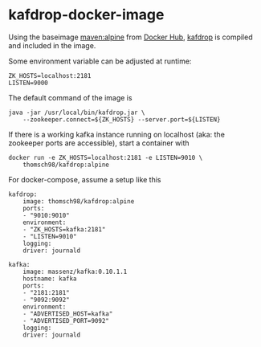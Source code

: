 # kafdrop-docker-image

Using the baseimage [maven:alpine](https://hub.docker.com/r/library/maven/) from [Docker Hub](https://hub.docker.com/), [kafdrop](https://github.com/HomeAdvisor/Kafdrop) is compiled and included in the image.

Some environment variable can be adjusted at runtime:

    ZK_HOSTS=localhost:2181
    LISTEN=9000

The default command of the image is
    
    java -jar /usr/local/bin/kafdrop.jar \
        --zookeeper.connect=${ZK_HOSTS} --server.port=${LISTEN}

If there is a working kafka instance running on localhost (aka: the zookeeper ports are accessible), start a container with

    docker run -e ZK_HOSTS=localhost:2181 -e LISTEN=9010 \
        thomsch98/kafdrop:alpine

For docker-compose, assume a setup like this

    kafdrop:
        image: thomsch98/kafdrop:alpine
        ports:
        - "9010:9010" 
        environment:
        - "ZK_HOSTS=kafka:2181"
        - "LISTEN=9010"
        logging:
        driver: journald

    kafka:
        image: massenz/kafka:0.10.1.1
        hostname: kafka
        ports:
        - "2181:2181"
        - "9092:9092"
        environment:
        - "ADVERTISED_HOST=kafka"
        - "ADVERTISED_PORT=9092"
        logging:
        driver: journald